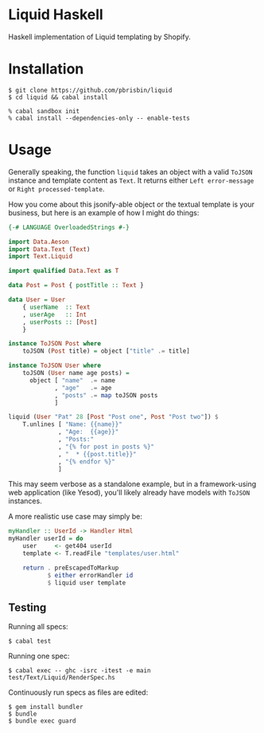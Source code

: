 # Liquid Haskell

Haskell implementation of Liquid templating by Shopify.

# Installation

```
$ git clone https://github.com/pbrisbin/liquid
$ cd liquid && cabal install
```

```
% cabal sandbox init
% cabal install --dependencies-only -- enable-tests
```

# Usage

Generally speaking, the function `liquid` takes an object with a valid 
`ToJSON` instance and template content as `Text`. It returns either 
`Left error-message` or `Right processed-template`.

How you come about this jsonify-able object or the textual template is 
your business, but here is an example of how I might do things:

```haskell
{-# LANGUAGE OverloadedStrings #-}

import Data.Aeson
import Data.Text (Text)
import Text.Liquid

import qualified Data.Text as T

data Post = Post { postTitle :: Text }

data User = User
    { userName  :: Text
    , userAge   :: Int
    , userPosts :: [Post]
    }

instance ToJSON Post where
    toJSON (Post title) = object ["title" .= title]

instance ToJSON User where
    toJSON (User name age posts) =
      object [ "name"  .= name
             , "age"   .= age
             , "posts" .= map toJSON posts
             ]

liquid (User "Pat" 28 [Post "Post one", Post "Post two"]) $
    T.unlines [ "Name: {{name}}"
              , "Age:  {{age}}"
              , "Posts:"
              , "{% for post in posts %}"
              , "  * {{post.title}}"
              , "{% endfor %}"
              ]
```

This may seem verbose as a standalone example, but in a framework-using 
web application (like Yesod), you'll likely already have models with 
`ToJSON` instances.

A more realistic use case may simply be:

```haskell
myHandler :: UserId -> Handler Html
myHandler userId = do
    user     <- get404 userId
    template <- T.readFile "templates/user.html"

    return . preEscapedToMarkup
           $ either errorHandler id
           $ liquid user template
```

## Testing

Running all specs:

```
$ cabal test
```

Running one spec:

```
$ cabal exec -- ghc -isrc -itest -e main test/Text/Liquid/RenderSpec.hs
```

Continuously run specs as files are edited:

```
$ gem install bundler
$ bundle
$ bundle exec guard
```
